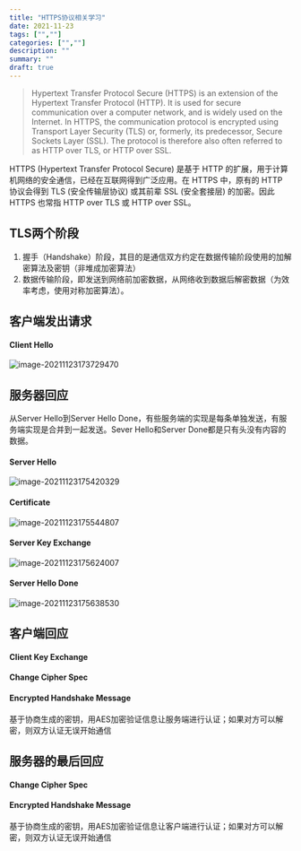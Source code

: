 ```yaml
---
title: "HTTPS协议相关学习"
date: 2021-11-23
tags: ["",""]
categories: ["",""]
description: ""
summary: ""
draft: true
---
```


> Hypertext Transfer Protocol Secure (HTTPS) is an extension of the Hypertext Transfer Protocol (HTTP). It is used for secure communication over a computer network, and is widely used on the Internet. In HTTPS, the communication protocol is encrypted using Transport Layer Security (TLS) or, formerly, its predecessor, Secure Sockets Layer (SSL). The protocol is therefore also often referred to as HTTP over TLS, or HTTP over SSL.

HTTPS (Hypertext Transfer Protocol Secure) 是基于 HTTP 的扩展，用于计算机网络的安全通信，已经在互联网得到广泛应用。在 HTTPS 中，原有的 HTTP 协议会得到 TLS (安全传输层协议) 或其前辈 SSL (安全套接层) 的加密。因此 HTTPS 也常指 HTTP over TLS 或 HTTP over SSL。

## TLS两个阶段

1. 握手（Handshake）阶段，其目的是通信双方约定在数据传输阶段使用的加解密算法及密钥（非堆成加密算法）
2. 数据传输阶段，即发送到网络前加密数据，从网络收到数据后解密数据（为效率考虑，使用对称加密算法）。

## 客户端发出请求

#### Client Hello

![image-20211123173729470](https://img.aladdinding.cn/20211123173731.png)

## 服务器回应

从Server Hello到Server Hello Done，有些服务端的实现是每条单独发送，有服务端实现是合并到一起发送。Sever Hello和Server Done都是只有头没有内容的数据。

#### Server Hello

![image-20211123175420329](https://img.aladdinding.cn/20211123175422.png)

#### Certificate

![image-20211123175544807](https://img.aladdinding.cn/20211123175545.png)

#### Server Key Exchange

![image-20211123175624007](https://img.aladdinding.cn/20211123175625.png)

#### Server Hello Done

![image-20211123175638530](https://img.aladdinding.cn/20211123175639.png)

## 客户端回应

#### Client Key Exchange

#### Change Cipher Spec

#### Encrypted Handshake Message

基于协商生成的密钥，用AES加密验证信息让服务端进行认证；如果对方可以解密，则双方认证无误开始通信

## 服务器的最后回应

#### Change Cipher Spec

#### Encrypted Handshake Message

基于协商生成的密钥，用AES加密验证信息让客户端进行认证；如果对方可以解密，则双方认证无误开始通信
